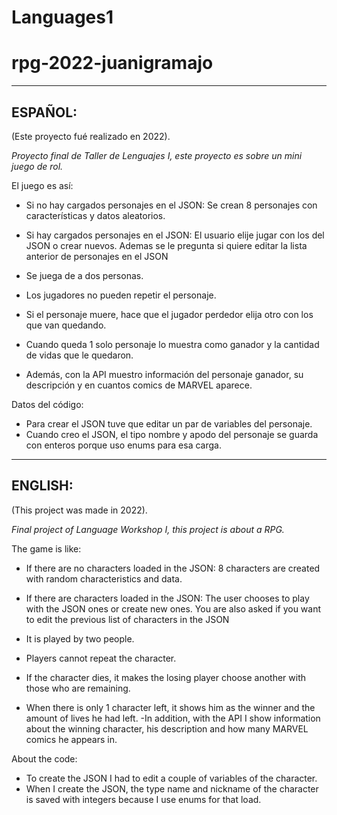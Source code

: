 # Languages1
# rpg-2022-juanigramajo

---

## ESPAÑOL:
(Este proyecto fué realizado en 2022).

_Proyecto final de Taller de Lenguajes I, este proyecto es sobre un mini juego de rol._

El juego es así:
- Si no hay cargados personajes en el JSON:
Se crean 8 personajes con características y datos aleatorios.
- Si hay cargados personajes en el JSON:
El usuario elije jugar con los del JSON o crear nuevos.
Ademas se le pregunta si quiere editar la lista anterior de personajes en el JSON

- Se juega de a dos personas.
- Los jugadores no pueden repetir el personaje.
- Si el personaje muere, hace que el jugador perdedor elija otro con los que van quedando.
- Cuando queda 1 solo personaje lo muestra como ganador y la cantidad de vidas que le quedaron.
- Además, con la API muestro información del personaje ganador, su descripción y en cuantos comics de MARVEL aparece.


Datos del código:
- Para crear el JSON tuve que editar un par de variables del personaje.
- Cuando creo el JSON, el tipo nombre y apodo del personaje se guarda con enteros porque uso enums para esa carga.

---

## ENGLISH:
(This project was made in 2022).

_Final project of Language Workshop I, this project is about a RPG._

The game is like:
- If there are no characters loaded in the JSON:
8 characters are created with random characteristics and data.
- If there are characters loaded in the JSON:
The user chooses to play with the JSON ones or create new ones.
You are also asked if you want to edit the previous list of characters in the JSON

- It is played by two people.
- Players cannot repeat the character.
- If the character dies, it makes the losing player choose another with those who are remaining.
- When there is only 1 character left, it shows him as the winner and the amount of lives he had left.
-In addition, with the API I show information about the winning character, his description and how many MARVEL comics he appears in.


About the code:
- To create the JSON I had to edit a couple of variables of the character.
- When I create the JSON, the type name and nickname of the character is saved with integers because I use enums for that load.
